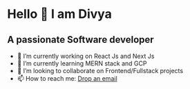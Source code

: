 <h1>Hello 👋 I am Divya</h1>
<h2>A passionate Software developer</h2>

- 🔭 I’m currently working on React Js and Next Js
- 🌱 I’m currently learning MERN stack and GCP
- 👯 I’m looking to collaborate on Frontend/Fullstack projects
- 📫 How to reach me: <a href="mailto:divya2309c@gmail.com">Drop an email</a>

<!--
**divyaChauhan96/divyaChauhan96** is a ✨ _special_ ✨ repository because its `README.md` (this file) appears on your GitHub profile.

Here are some ideas to get you started:

- 🔭 I’m currently working on ...
- 🌱 I’m currently learning ...
- 👯 I’m looking to collaborate on ...
- 🤔 I’m looking for help with ...
- 💬 Ask me about ...
- 📫 How to reach me: ...
- 😄 Pronouns: ...
- ⚡ Fun fact: ...
-->
